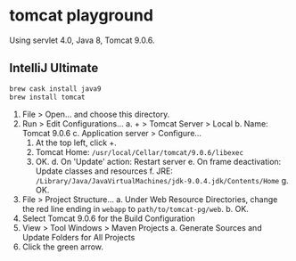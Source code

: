 # tomcat playground

Using servlet 4.0, Java 8, Tomcat 9.0.6.

## IntelliJ Ultimate
```bash
brew cask install java9
brew install tomcat
```

1. File > Open... and choose this directory.
2. Run > Edit Configurations...
  a. + > Tomcat Server > Local
  b. Name: Tomcat 9.0.6
  c. Application server > Configure...
    1. At the top left, click +.
    3. Tomcat Home: `/usr/local/Cellar/tomcat/9.0.6/libexec`
    4. OK.
  d. On 'Update' action: Restart server
  e. On frame deactivation: Update classes and resources
  f. JRE: `/Library/Java/JavaVirtualMachines/jdk-9.0.4.jdk/Contents/Home`
  g. OK.
3. File > Project Structure...
  a. Under Web Resource Directories, change the red line ending in `webapp` to `path/to/tomcat-pg/web`.
  b. OK.
4. Select Tomcat 9.0.6 for the Build Configuration
5. View > Tool Windows > Maven Projects
  a. Generate Sources and Update Folders for All Projects
6. Click the green arrow.
